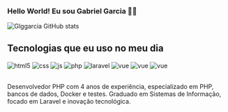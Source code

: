 ### Hello World! Eu sou Gabriel Garcia 🖐🏼

![Glggarcia GitHub stats](https://github-readme-stats.vercel.app/api?username=glggarcia&show_icons=true&theme=dracula&count_private=true)

## Tecnologias que eu uso no meu dia

<div style="display: inline_block">
    <img align="center" alt="html5" src="https://img.shields.io/badge/HTML5-E34F26?style=for-the-badge&logo=html5&logoColor=white" />
    <img align="center" alt="css" src="https://img.shields.io/badge/CSS3-1572B6?style=for-the-badge&logo=css3&logoColor=white" />
    <img align="center" alt="js" src="https://img.shields.io/badge/JavaScript-F7DF1E?style=for-the-badge&logo=javascript&logoColor=black" />
    <img align="center" alt="php" src="https://img.shields.io/badge/Php-007ACC?style=for-the-badge&logo=php&logoColor=white" />
    <img align="center" alt="laravel" src="https://img.shields.io/badge/Laravel-red?style=for-the-badge&logo=laravel&logoColor=fafafa" />
    <img align="center" alt="vue" src="https://img.shields.io/badge/Vuejs-43853D?style=for-the-badge&logo=vue.js&logoColor=white" />  
    <img align="center" alt="vue" src="https://img.shields.io/badge/MySQL-005C84?style=for-the-badge&logo=mysql&logoColor=white"/>
    <img align="center" alt="vue" src="https://img.shields.io/badge/PostgreSQL-316192?style=for-the-badge&logo=postgresql&logoColor=white"/>
</div><br/>

Desenvolvedor PHP com 4 anos de experiência, especializado em PHP, bancos de dados, Docker e testes.
Graduado em Sistemas de Informação, focado em Laravel e inovação tecnológica.
